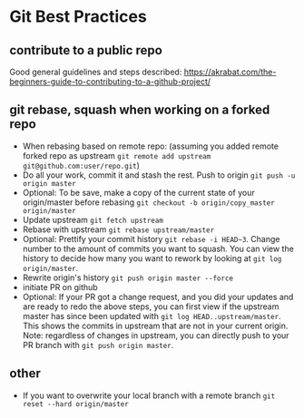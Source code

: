 # Git Best Practices

## contribute to a public repo
Good general guidelines and steps described:
https://akrabat.com/the-beginners-guide-to-contributing-to-a-github-project/

## git rebase, squash when working on a forked repo

* When rebasing based on remote repo: (assuming you added remote forked repo as upstream `git remote add upstream git@github.com:user/repo.git`)
* Do all your work, commit it and stash the rest. Push to origin `git push -u origin master`
* Optional: To be save, make a copy of the current state of your origin/master before rebasing `git checkout -b origin/copy_master origin/master`
* Update upstream `git fetch upstream`
* Rebase with upstream `git rebase upstream/master`
* Optional: Prettify your commit history `git rebase -i HEAD~3`. Change number to the amount of commits you want to squash. You can view the history to decide how many you want to rework by looking at `git log origin/master`.
* Rewrite origin's history `git push origin master --force` 
* initiate PR on github
* Optional: If your PR got a change request, and you did your updates and are ready to redo the above steps, you can first view if the upstream master has since been updated with `git log HEAD..upstream/master`. This shows the commits in upstream that are not in your current origin. Note: regardless of changes in upstream, you can directly push to your PR branch with `git push origin master`.

## other

* If you want to overwrite your local branch with a remote branch `git reset --hard origin/master`
